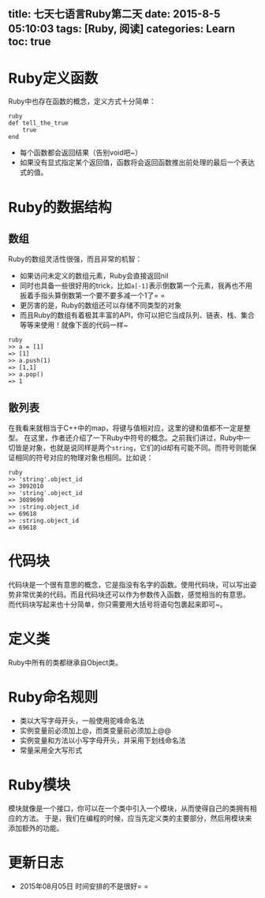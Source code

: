 title: 七天七语言Ruby第二天
date: 2015-8-5 05:10:03
tags: [Ruby, 阅读]
categories: Learn
toc: true
---
# Ruby定义函数
Ruby中也存在函数的概念，定义方式十分简单：


```
ruby
def tell_the_true
    true
end

```

- 每个函数都会返回结果（告别void吧~）
- 如果没有显式指定某个返回值，函数将会返回函数推出前处理的最后一个表达式的值。

<!-- more -->

# Ruby的数据结构
## 数组
Ruby的数组灵活性很强，而且非常的机智：
- 如果访问未定义的数组元素，Ruby会直接返回nil
- 同时也具备一些很好用的trick，比如`a[-1]`表示倒数第一个元素，我再也不用扳着手指头算倒数第一个要不要多减一个1了= =
- 更厉害的是，Ruby的数组还可以存储不同类型的对象
- 而且Ruby的数组有着极其丰富的API，你可以把它当成队列、链表、栈、集合等等来使用！就像下面的代码一样~


```
ruby
>> a = [1]
=> [1]
>> a.push(1)
=> [1,1]
>> a.pop()
=> 1

```

## 散列表
在我看来就相当于C++中的map，将键与值相对应，这里的键和值都不一定是整型。
在这里，作者还介绍了一下Ruby中符号的概念。之前我们讲过，Ruby中一切皆是对象，也就是说同样是两个`string`，它们的id却有可能不同。而符号则能保证相同的符号对应的物理对象也相同。比如说：


```
ruby
>> 'string'.object_id
=> 3092010
>> 'string'.object_id
=> 3089690
>> :string.object_id
=> 69618
>> :string.object_id
=> 69618

```

# 代码块
代码块是一个很有意思的概念，它是指没有名字的函数。使用代码块，可以写出姿势非常优美的代码。而且代码块还可以作为参数传入函数，感觉相当的有意思。
而代码块写起来也十分简单，你只需要用大括号将语句包裹起来即可~。

# 定义类
Ruby中所有的类都继承自Object类。

# Ruby命名规则

- 类以大写字母开头，一般使用驼峰命名法
- 实例变量前必须加上@，而类变量前必须加上@@
- 实例变量和方法以小写字母开头，并采用下划线命名法
- 常量采用全大写形式

# Ruby模块
模块就像是一个接口，你可以在一个类中引入一个模块，从而使得自己的类拥有相应的方法。
于是，我们在编程的时候，应当先定义类的主要部分，然后用模块来添加额外的功能。

# 更新日志
- 2015年08月05日 时间安排的不是很好= =